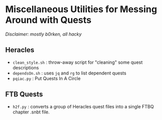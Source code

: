 # Miscellaneous Utilities for Messing Around with Quests

*Disclaimer: mostly b0rken, all hacky*

## Heracles

- `clean_style.sh`	: throw-away script for "cleaning" some quest descriptions
- `dependsOn.sh`		: uses `jq` and `rg` to list dependent quests	
- `pqiac.py`				: Put Quests In A Circle

## FTB Quests

- `h2f.py`					: converts a group of Heracles quest files into a single FTBQ chapter .snbt file.